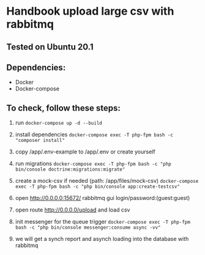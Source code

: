 # Handbook upload large csv with rabbitmq

## Tested on Ubuntu 20.1

## Dependencies:
- Docker
- Docker-compose


## To check, follow these steps:
1) run ```docker-compose up -d --build```

2) install dependencies ```docker-compose exec -T php-fpm bash -c "composer install"```

3) copy /app/.env-example to /app/.env or create yourself

4) run migrations ```docker-compose exec -T php-fpm bash -c "php bin/console doctrine:migrations:migrate"```

5) create a mock-csv if needed (path: /app/files/mock-csv) ```docker-compose exec -T php-fpm bash -c "php bin/console app:create-testcsv"```

6) open http://0.0.0.0:15672/  rabbitmq gui login/password:(guest:guest)

7) open route http://0.0.0.0/upload and load csv

8) init messenger for the queue trigger ```docker-compose exec -T php-fpm bash -c "php bin/console messenger:consume async -vv"```

9) we will get a synch report and asynch loading into the database with rabbitmq
